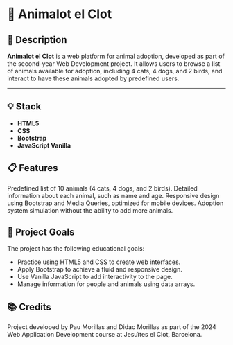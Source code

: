 # 🐾 Animalot el Clot

## 🚀 Description

**Animalot el Clot**  is a web platform for animal adoption, developed as part of the second-year Web Development project. It allows users to browse a list of animals available for adoption, including 4 cats, 4 dogs, and 2 birds, and interact to have these animals adopted by predefined users.

---

## 💡 Stack

- **HTML5**
- **CSS**
- **Bootstrap**
- **JavaScript Vanilla**

## 📋 Features
Predefined list of 10 animals (4 cats, 4 dogs, and 2 birds). 
Detailed information about each animal, such as name and age. 
Responsive design using Bootstrap and Media Queries, optimized for mobile devices. 
Adoption system simulation without the ability to add more animals.

## 🎯 Project Goals
The project has the following educational goals:

- Practice using HTML5 and CSS to create web interfaces.
- Apply Bootstrap to achieve a fluid and responsive design.
- Use Vanilla JavaScript to add interactivity to the page.
- Manage information for people and animals using data arrays.

## 📚 Credits
Project developed by Pau Morillas and Didac Morillas as part of the 2024 Web Application Development course at Jesuïtes el Clot, Barcelona.
